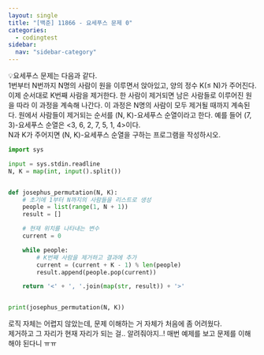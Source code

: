 ```yaml
---
layout: single
title: "[백준] 11866 - 요세푸스 문제 0"
categories:
  - codingtest
sidebar:
  nav: "sidebar-category"
---
```


💡요세푸스 문제는 다음과 같다.<br />
1번부터 N번까지 N명의 사람이 원을 이루면서 앉아있고, 양의 정수 K(≤ N)가 주어진다. 이제 순서대로 K번째 사람을 제거한다. 한 사람이 제거되면 남은 사람들로 이루어진 원을 따라 이 과정을 계속해 나간다. 이 과정은 N명의 사람이 모두 제거될 때까지 계속된다. 원에서 사람들이 제거되는 순서를 (N, K)-요세푸스 순열이라고 한다. 예를 들어 (7, 3)-요세푸스 순열은 <3, 6, 2, 7, 5, 1, 4>이다.<br />
N과 K가 주어지면 (N, K)-요세푸스 순열을 구하는 프로그램을 작성하시오.

``` python
import sys

input = sys.stdin.readline
N, K = map(int, input().split())


def josephus_permutation(N, K):
    # 초기에 1부터 N까지의 사람들을 리스트로 생성
    people = list(range(1, N + 1))
    result = []

    # 현재 위치를 나타내는 변수
    current = 0

    while people:
        # K번째 사람을 제거하고 결과에 추가
        current = (current + K - 1) % len(people)
        result.append(people.pop(current))

    return '<' + ', '.join(map(str, result)) + '>'


print(josephus_permutation(N, K))
```

로직 자체는 어렵지 않았는데, 문제 이해하는 거 자체가 처음에 좀 어려웠다. <br />
제거하고 그 자리가 현재 자리가 되는 걸.. 알려줘야지..! 매번 예제를 보고 문제를 이해해야 된다니 ㅠㅠ